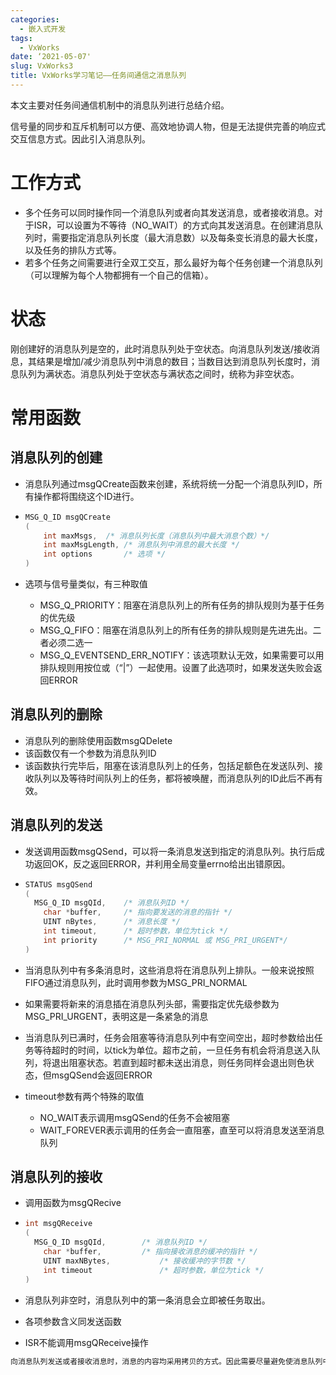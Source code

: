 ```yaml
---
categories:
  - 嵌入式开发
tags:
  - VxWorks
date: ‘2021-05-07'
slug: VxWorks3
title: VxWorks学习笔记——任务间通信之消息队列
---
```


本文主要对任务间通信机制中的消息队列进行总结介绍。

<!-- more -->

信号量的同步和互斥机制可以方便、高效地协调人物，但是无法提供完善的响应式交互信息方式。因此引入消息队列。

# 工作方式

* 多个任务可以同时操作同一个消息队列或者向其发送消息，或者接收消息。对于ISR，可以设置为不等待（NO_WAIT）的方式向其发送消息。在创建消息队列时，需要指定消息队列长度（最大消息数）以及每条变长消息的最大长度，以及任务的排队方式等。
* 若多个任务之间需要进行全双工交互，那么最好为每个任务创建一个消息队列（可以理解为每个人物都拥有一个自己的信箱）。

# 状态

刚创建好的消息队列是空的，此时消息队列处于空状态。向消息队列发送/接收消息，其结果是增加/减少消息队列中消息的数目；当数目达到消息队列长度时，消息队列为满状态。消息队列处于空状态与满状态之间时，统称为非空状态。

# 常用函数

## 消息队列的创建

* 消息队列通过msgQCreate函数来创建，系统将统一分配一个消息队列ID，所有操作都将围绕这个ID进行。

* ```c
  MSG_Q_ID msgQCreate
  (
      int maxMsgs,	/* 消息队列长度（消息队列中最大消息个数）*/
      int maxMsgLength,	/* 消息队列中消息的最大长度 */
      int options		/* 选项 */
  )
  ```

* 选项与信号量类似，有三种取值

  * MSG_Q_PRIORITY：阻塞在消息队列上的所有任务的排队规则为基于任务的优先级
  * MSG_Q_FIFO：阻塞在消息队列上的所有任务的排队规则是先进先出。二者必须二选一
  * MSG_Q_EVENTSEND_ERR_NOTIFY：该选项默认无效，如果需要可以用排队规则用按位或（“|”）一起使用。设置了此选项时，如果发送失败会返回ERROR

## 消息队列的删除

* 消息队列的删除使用函数msgQDelete
* 该函数仅有一个参数为消息队列ID
* 该函数执行完毕后，阻塞在该消息队列上的任务，包括足额色在发送队列、接收队列以及等待时间队列上的任务，都将被唤醒，而消息队列的ID此后不再有效。

## 消息队列的发送

* 发送调用函数msgQSend，可以将一条消息发送到指定的消息队列。执行后成功返回OK，反之返回ERROR，并利用全局变量errno给出出错原因。

* ```c
  STATUS msgQSend
  (
  	MSG_Q_ID msgQId,	/* 消息队列ID */
      char *buffer,		/* 指向要发送的消息的指针 */
      UINT nBytes, 		/* 消息长度 */
      int timeout,		/* 超时参数，单位为tick */
      int priority		/* MSG_PRI_NORMAL 或 MSG_PRI_URGENT*/
  )
  ```

* 当消息队列中有多条消息时，这些消息将在消息队列上排队。一般来说按照FIFO通过消息队列，此时调用参数为MSG_PRI_NORMAL

* 如果需要将新来的消息插在消息队列头部，需要指定优先级参数为MSG_PRI_URGENT，表明这是一条紧急的消息

* 当消息队列已满时，任务会阻塞等待消息队列中有空间空出，超时参数给出任务等待超时的时间，以tick为单位。超市之前，一旦任务有机会将消息送入队列，将退出阻塞状态。若直到超时都未送出消息，则任务同样会退出则色状态，但msgQSend会返回ERROR

* timeout参数有两个特殊的取值

  * NO_WAIT表示调用msgQSend的任务不会被阻塞
  * WAIT_FOREVER表示调用的任务会一直阻塞，直至可以将消息发送至消息队列

## 消息队列的接收

* 调用函数为msgQRecive

* ```c
  int msgQReceive
  (
  	MSG_Q_ID msgQId,		/* 消息队列ID */
      char *buffer,			/* 指向接收消息的缓冲的指针 */
      UINT maxNBytes,	 		/* 接收缓冲的字节数 */
      int timeout				/* 超时参数，单位为tick */
  )
  ```

* 消息队列非空时，消息队列中的第一条消息会立即被任务取出。

* 各项参数含义同发送函数

* ISR不能调用msgQReceive操作

```c
向消息队列发送或者接收消息时，消息的内容均采用拷贝的方式。因此需要尽量避免使消息队列中每条消息的长度过大，以提高消息队列的操作速度，并节省空间。传送长消息时，可将被传送内容的地址指针作为消息传送。
```

